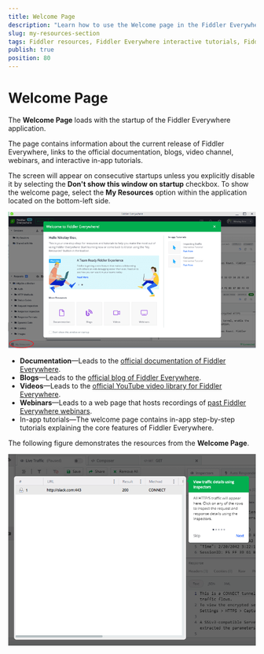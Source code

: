 ```yaml
---
title: Welcome Page
description: "Learn how to use the Welcome page in the Fiddler Everywhere web-debugging HTTP-proxy client."
slug: my-resources-section
tags: Fiddler resources, Fiddler Everywhere interactive tutorials, Fiddler Everywhere blogs, Fiddler Everywhere webinars
publish: true
position: 80
---
```


# Welcome Page

The **Welcome Page** loads with the startup of the Fiddler Everywhere application.

The page contains information about the current release of Fiddler Everywhere, links to the official documentation, blogs, video channel, webinars, and interactive in-app tutorials.

The screen will appear on consecutive startups unless you explicitly disable it by selecting the **Don't show this window on startup** checkbox. To show the welcome page, select the **My Resources** option within the application located on the bottom-left side.

![My Resources option at the bottom-left](../images/resources/my-resources-main-page.png)

* **Documentation**&mdash;Leads to the [official documentation of Fiddler Everywhere](https://docs.telerik.com/fiddler-everywhere/introduction?utm_medium=product&utm_source=doc&utm_campaign=fe_product_gettingstarted).
* **Blogs**&mdash;Leads to the [official blog of Fiddler Everywhere](https://www.telerik.com/blogs/fiddler?utm_medium=product&utm_source=blogs&utm_campaign=fe_product_gettingstarted).
* **Videos**&mdash;Leads to the [official YouTube video library for Fiddler Everywhere](https://www.youtube.com/playlist?list=PLvmaC-XMqeBYviLOpMOZ38Dsjpp6Qr4Y6&utm_medium=product&utm_source=videos&utm_campaign=fe_product_gettingstarted).
* **Webinars**&mdash;Leads to a web page that hosts recordings of [past Fiddler Everywhere webinars](https://www.telerik.com/webinars/fiddler?utm_medium=product&utm_source=webinar&utm_campaign=fe_product_gettingstarted).
* In-app tutorials&mdash;The welcome page contains in-app step-by-step tutorials explaining the core features of Fiddler Everywhere.

The following figure demonstrates the resources from the **Welcome Page**.

![Interactive in-app tutorials](../images/resources/in-app-tuto-002.png)

